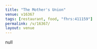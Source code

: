 ```yaml
---
title: "The Mother's Union"
venue: v16367
tags: [restaurant, food, "fhrs:411159"]
permalink: /v/16367/
layout: venue
---
```

null